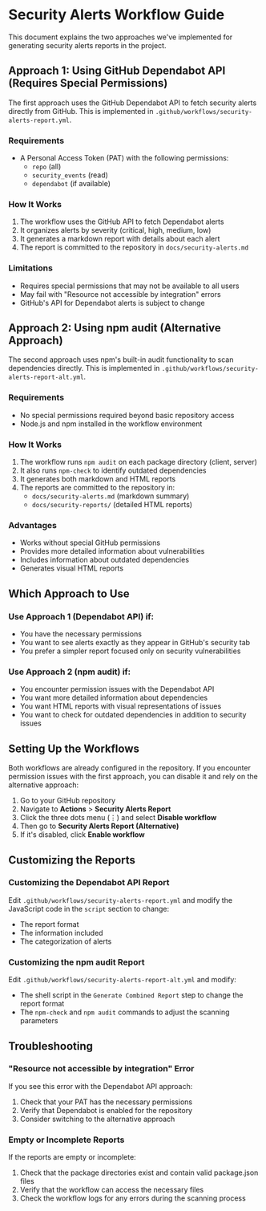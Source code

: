 # Security Alerts Workflow Guide

This document explains the two approaches we've implemented for generating security alerts reports in the project.

## Approach 1: Using GitHub Dependabot API (Requires Special Permissions)

The first approach uses the GitHub Dependabot API to fetch security alerts directly from GitHub. This is implemented in `.github/workflows/security-alerts-report.yml`.

### Requirements

- A Personal Access Token (PAT) with the following permissions:
  - `repo` (all)
  - `security_events` (read)
  - `dependabot` (if available)

### How It Works

1. The workflow uses the GitHub API to fetch Dependabot alerts
2. It organizes alerts by severity (critical, high, medium, low)
3. It generates a markdown report with details about each alert
4. The report is committed to the repository in `docs/security-alerts.md`

### Limitations

- Requires special permissions that may not be available to all users
- May fail with "Resource not accessible by integration" errors
- GitHub's API for Dependabot alerts is subject to change

## Approach 2: Using npm audit (Alternative Approach)

The second approach uses npm's built-in audit functionality to scan dependencies directly. This is implemented in `.github/workflows/security-alerts-report-alt.yml`.

### Requirements

- No special permissions required beyond basic repository access
- Node.js and npm installed in the workflow environment

### How It Works

1. The workflow runs `npm audit` on each package directory (client, server)
2. It also runs `npm-check` to identify outdated dependencies
3. It generates both markdown and HTML reports
4. The reports are committed to the repository in:
   - `docs/security-alerts.md` (markdown summary)
   - `docs/security-reports/` (detailed HTML reports)

### Advantages

- Works without special GitHub permissions
- Provides more detailed information about vulnerabilities
- Includes information about outdated dependencies
- Generates visual HTML reports

## Which Approach to Use

### Use Approach 1 (Dependabot API) if:

- You have the necessary permissions
- You want to see alerts exactly as they appear in GitHub's security tab
- You prefer a simpler report focused only on security vulnerabilities

### Use Approach 2 (npm audit) if:

- You encounter permission issues with the Dependabot API
- You want more detailed information about dependencies
- You want HTML reports with visual representations of issues
- You want to check for outdated dependencies in addition to security issues

## Setting Up the Workflows

Both workflows are already configured in the repository. If you encounter permission issues with the first approach, you can disable it and rely on the alternative approach:

1. Go to your GitHub repository
2. Navigate to **Actions** > **Security Alerts Report**
3. Click the three dots menu (⋮) and select **Disable workflow**
4. Then go to **Security Alerts Report (Alternative)**
5. If it's disabled, click **Enable workflow**

## Customizing the Reports

### Customizing the Dependabot API Report

Edit `.github/workflows/security-alerts-report.yml` and modify the JavaScript code in the `script` section to change:

- The report format
- The information included
- The categorization of alerts

### Customizing the npm audit Report

Edit `.github/workflows/security-alerts-report-alt.yml` and modify:

- The shell script in the `Generate Combined Report` step to change the report format
- The `npm-check` and `npm audit` commands to adjust the scanning parameters

## Troubleshooting

### "Resource not accessible by integration" Error

If you see this error with the Dependabot API approach:

1. Check that your PAT has the necessary permissions
2. Verify that Dependabot is enabled for the repository
3. Consider switching to the alternative approach

### Empty or Incomplete Reports

If the reports are empty or incomplete:

1. Check that the package directories exist and contain valid package.json files
2. Verify that the workflow can access the necessary files
3. Check the workflow logs for any errors during the scanning process

